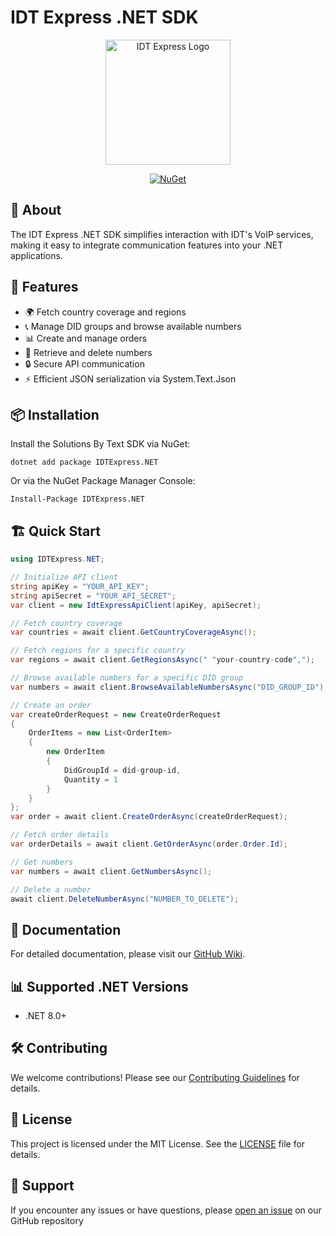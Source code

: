 ﻿# IDT Express .NET SDK

<p align="center">
  <a href="https://www.idtexpress.com/"><img src="https://docs.idtexpress.com/images/theme/logo-idtpro-aggregator-glow-94464ec3.png" alt="IDT Express Logo" width="200"/></a>
</p>

<p align="center">
  <a href="https://www.nuget.org/packages/IDTExpress.NET"><img src="https://img.shields.io/nuget/v/IDTExpress.NET.svg" alt="NuGet"></a>
</p>

## 📱 About

The IDT Express .NET SDK simplifies interaction with IDT's VoIP services, making it easy to integrate communication features into your .NET applications.

## 🚀 Features

- 🌍 Fetch country coverage and regions
- 📞 Manage DID groups and browse available numbers
- 📊 Create and manage orders
- 🔢 Retrieve and delete numbers
- 🔒 Secure API communication
- ⚡ Efficient JSON serialization via System.Text.Json

## 📦 Installation

Install the Solutions By Text SDK via NuGet:

    dotnet add package IDTExpress.NET

Or via the NuGet Package Manager Console:

    Install-Package IDTExpress.NET

## 🏗 Quick Start

```csharp
using IDTExpress.NET;

// Initialize API client
string apiKey = "YOUR_API_KEY";
string apiSecret = "YOUR_API_SECRET";
var client = new IdtExpressApiClient(apiKey, apiSecret);

// Fetch country coverage
var countries = await client.GetCountryCoverageAsync();

// Fetch regions for a specific country
var regions = await client.GetRegionsAsync(" "your-country-code",");

// Browse available numbers for a specific DID group
var numbers = await client.BrowseAvailableNumbersAsync("DID_GROUP_ID");

// Create an order
var createOrderRequest = new CreateOrderRequest
{
    OrderItems = new List<OrderItem>
    {
        new OrderItem
        {
            DidGroupId = did-group-id,
            Quantity = 1
        }
    }
};
var order = await client.CreateOrderAsync(createOrderRequest);

// Fetch order details
var orderDetails = await client.GetOrderAsync(order.Order.Id);

// Get numbers
var numbers = await client.GetNumbersAsync();

// Delete a number
await client.DeleteNumberAsync("NUMBER_TO_DELETE");
```

## 📘 Documentation

For detailed documentation, please visit our [GitHub Wiki](https://github.com/Spire-Recovery-Solutions/IDTExpress.NET/wiki).

## 📊 Supported .NET Versions

- .NET 8.0+

## 🛠 Contributing

We welcome contributions! Please see our [Contributing Guidelines](CONTRIBUTING.md) for details.

## 📄 License

This project is licensed under the MIT License. See the [LICENSE](LICENSE) file for details.

## 🤝 Support

If you encounter any issues or have questions, please [open an issue](https://github.com/Spire-Recovery-Solutions/IDTExpress.NET/issues) on our GitHub repository
